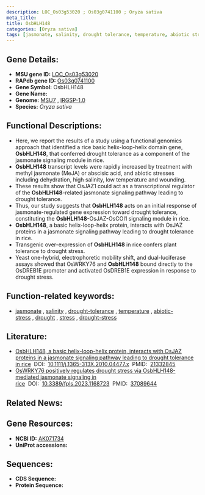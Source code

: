 ```yaml
---
description: LOC_Os03g53020 ; Os03g0741100 ; Oryza sativa
meta_title:
title: OsbHLH148
categories: [Oryza sativa]
tags: [jasmonate, salinity, drought tolerance, temperature, abiotic stress, drought, stress, drought stress]
---
```


## Gene Details:
- **MSU gene ID:** [LOC_Os03g53020](http://rice.uga.edu/cgi-bin/ORF_infopage.cgi?orf=LOC_Os03g53020)  
- **RAPdb gene ID:** [Os03g0741100](https://rapdb.dna.affrc.go.jp/locus/?name=Os03g0741100)  
- **Gene Symbol:** OsbHLH148
- **Gene Name:**
- **Genome:**  [MSU7](http://rice.uga.edu/)&nbsp;,&nbsp;[IRGSP-1.0](https://rapdb.dna.affrc.go.jp/download/irgsp1.html)
- **Species:** *Oryza sativa*

## Functional Descriptions:
   - Here, we report the results of a study using a functional genomics approach that identified a rice basic helix-loop-helix domain gene, **OsbHLH148**, that conferred drought tolerance as a component of the jasmonate signaling module in rice.
   - **OsbHLH148** transcript levels were rapidly increased by treatment with methyl jasmonate (MeJA) or abscisic acid, and abiotic stresses including dehydration, high salinity, low temperature and wounding.
   - These results show that OsJAZ1 could act as a transcriptional regulator of the **OsbHLH148**-related jasmonate signaling pathway leading to drought tolerance.
   - Thus, our study suggests that **OsbHLH148** acts on an initial response of jasmonate-regulated gene expression toward drought tolerance, constituting the **OsbHLH148**-OsJAZ-OsCOI1 signaling module in rice.
   - **OsbHLH148**, a basic helix-loop-helix protein, interacts with OsJAZ proteins in a jasmonate signaling pathway leading to drought tolerance in rice.
   - Transgenic over-expression of **OsbHLH148** in rice confers plant tolerance to drought stress.
   - Yeast one-hybrid, electrophoretic mobility shift, and dual-luciferase assays showed that OsWRKY76 and **OsbHLH148** bound directly to the OsDREB1E promoter and activated OsDREB1E expression in response to drought stress.

## Function-related keywords:
   - [jasmonate](/tags/jasmonate/)&nbsp;,&nbsp;[salinity](/tags/salinity/)&nbsp;,&nbsp;[drought-tolerance](/tags/drought-tolerance/)&nbsp;,&nbsp;[temperature](/tags/temperature/)&nbsp;,&nbsp;[abiotic-stress](/tags/abiotic-stress/)&nbsp;,&nbsp;[drought](/tags/drought/)&nbsp;,&nbsp;[stress](/tags/stress/)&nbsp;,&nbsp;[drought-stress](/tags/drought-stress/)

## Literature:
   - [OsbHLH148, a basic helix-loop-helix protein, interacts with OsJAZ proteins in a jasmonate signaling pathway leading to drought tolerance in rice](https://www.doi.org/10.1111/j.1365-313X.2010.04477.x)&nbsp;&nbsp;DOI:&nbsp;&nbsp;[10.1111/j.1365-313X.2010.04477.x](https://www.doi.org/10.1111/j.1365-313X.2010.04477.x)&nbsp;&nbsp;PMID:&nbsp;&nbsp;[21332845](https://pubmed.ncbi.nlm.nih.gov/21332845/)
   - [OsWRKY76 positively regulates drought stress via OsbHLH148-mediated jasmonate signaling in rice](https://www.doi.org/10.3389/fpls.2023.1168723)&nbsp;&nbsp;DOI:&nbsp;&nbsp;[10.3389/fpls.2023.1168723](https://www.doi.org/10.3389/fpls.2023.1168723)&nbsp;&nbsp;PMID:&nbsp;&nbsp;[37089644](https://pubmed.ncbi.nlm.nih.gov/37089644/)

## Related News:

## Gene Resources:
- **NCBI ID:**  [AK071734](http://www.ncbi.nlm.nih.gov/nuccore/AK071734)
- **UniProt accessions:** [](https://www.uniprot.org/uniprotkb//entry)

## Sequences:
- **CDS Sequence:**
- **Protein Sequence:**
